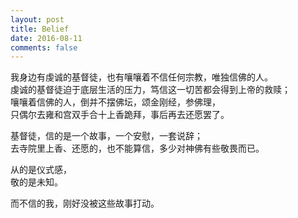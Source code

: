 ```yaml
---
layout: post
title: Belief
date: 2016-08-11
comments: false
---
```


我身边有虔诚的基督徒，也有嚷嚷着不信任何宗教，唯独信佛的人。  
虔诚的基督徒迫于底层生活的压力，笃信这一切苦都会得到上帝的救赎；  
嚷嚷着信佛的人，倒并不摆佛坛，颂金刚经，参佛理，  
只偶尔去雍和宫双手合十上香跪拜，事后再去还愿罢了。  

基督徒，信的是一个故事，一个安慰，一套说辞；  
去寺院里上香、还愿的，也不能算信，多少对神佛有些敬畏而已。  

从的是仪式感，  
敬的是未知。  

而不信的我，刚好没被这些故事打动。  
